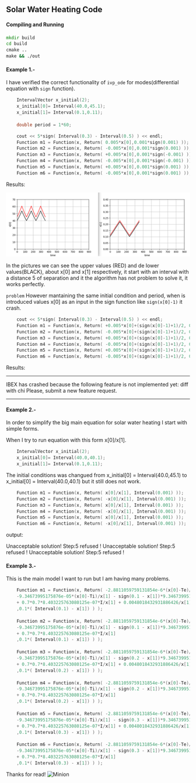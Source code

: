 ## Solar Water Heating Code

#### Compiling and Running


``` cmd
mkdir build
cd build
cmake ..
make && ./out
```

#### Example 1.- 

I have verified the correct functionality of `ivp_ode` for modes(differential equation with `sign` function). 



``` c++
    IntervalVector x_initial(2);
    x_initial[0]= Interval(40.0,45.1);
    x_initial[1]= Interval(0.1,0.11);
    
    double period = 1*60;

```

``` c++
    cout << 5*sign( Interval(0.3) - Interval(0.5) ) << endl;
    Function m1 = Function(x, Return( 0.005*x[0],0.001*sign(0.001) ));
    Function m2 = Function(x, Return( -0.005*x[0],0.001*sign(0.001) ));
    Function m3 = Function(x, Return( +0.005*x[0],0.001*sign(-0.001) ));
    Function m4 = Function(x, Return( -0.005*x[0],0.001*sign(-0.001) ));
    Function m5 = Function(x, Return( +0.005*x[0],0.001*sign(0.001) ));
    Function m6 = Function(x, Return( -0.005*x[0],0.001*sign(0.001) ));

```
Results:

 ![state](https://github.com/richardyantas/DinamicalSystems/blob/master/solarWaterHeating/img/x0x1.png)

 In the pictures we can see the upper values (RED) and de lower values(BLACK), about x[0] and x[1] respectively, it start with an interval with a distance 5 of separation and it the algorithm has not problem to solve it, it works perfectly.


`problem`
 However mantaining the same initial condition and period, when is introduced values x[0] as an input in the sign function  like `sign(x[0]-1)` it crash. 


``` c++
    cout << 5*sign( Interval(0.3) - Interval(0.5) ) << endl;
    Function m1 = Function(x, Return( +0.005*x[0]+(sign(x[0]-1)+1)/2, 0.001*sign(0.001) ));
    Function m2 = Function(x, Return( -0.005*x[0]+(sign(x[0]-1)+1)/2, 0.001*sign(0.001) ));
    Function m3 = Function(x, Return( +0.005*x[0]+(sign(x[0]-1)+1)/2, 0.001*sign(-0.001) ));
    Function m4 = Function(x, Return( -0.005*x[0]+(sign(x[0]-1)+1)/2, 0.001*sign(-0.001) ));
    Function m5 = Function(x, Return( +0.005*x[0]+(sign(x[0]-1)+1)/2, 0.001*sign(0.001) ));
    Function m6 = Function(x, Return( -0.005*x[0]+(sign(x[0]-1)+1)/2, 0.001*sign(0.001) ));

```
Results:


***********************************************************************
IBEX has crashed because the following feature is not implemented yet:
diff with chi
Please, submit a new feature request.
***********************************************************************

 
#### Example 2.-

In order to simplify the big main equation for solar water heating I start with simple forms.

When I try to run equation with this form x[0]/x[1].

``` c++
    IntervalVector x_initial(2);
    x_initial[0]= Interval(40.0,40.1);
    x_initial[1]= Interval(0.1,0.11);
```

The initial conditions was changued from  x_initial[0] = Interval(40.0,45.1) to x_initial[0] = Interval(40.0,40.1) 
but it still does not work.

``` c++
    Function m1 = Function(x, Return( x[0]/x[1], Interval(0.001) ));
    Function m2 = Function(x, Return( -x[0]/x[1], Interval(0.001) ));
    Function m3 = Function(x, Return( x[0]/x[1], Interval(0.001) ));
    Function m4 = Function(x, Return( -x[0]/x[1], Interval(0.001) ));
    Function m5 = Function(x, Return( x[0]/x[1], Interval(0.001) ));
    Function m6 = Function(x, Return( -x[0]/x[1], Interval(0.001) ));

```

output:

Unacceptable solution!
Step:5 refused !
Unacceptable solution!
Step:5 refused !
Unacceptable solution!
Step:5 refused !


#### Example 3.-


This is the main model I want to run but I am having many problems.



``` c++
    Function m1 = Function(x, Return( -2.8811059759131854e-6*(x[0]-Te)/x[1] + 
    -9.34673995175876e-05*(x[0]-Ti)/x[1] - sign(0.1 - x[1])*9.34673995175876e-05*(x[0]-Ti)/x[1]
    + 0.7*0.7*8.403225763080125e-07*I/x[1] + 0.0048018432931886426/x[1]
    ,0.1*( Interval(0.1) - x[1]) ) );

    Function m2 = Function(x, Return( -2.8811059759131854e-6*(x[0]-Te)/x[1] + 
    -9.34673995175876e-05*(x[0]-Ti)/x[1] - sign(0.1 - x[1])*9.34673995175876e-05*(x[0]-Ti)/x[1]
    + 0.7*0.7*8.403225763080125e-07*I/x[1]
    ,0.1*( Interval(0.1) - x[1]) ) );

    Function m3 = Function(x, Return( -2.8811059759131854e-6*(x[0]-Te)/x[1] + 
    -9.34673995175876e-05*(x[0]-Ti)/x[1] - sign(0.2 - x[1])*9.34673995175876e-05*(x[0]-Ti)/x[1]
    + 0.7*0.7*8.403225763080125e-07*I/x[1] + 0.0048018432931886426/x[1]
    ,0.1*( Interval(0.2) - x[1]) ) );

    Function m4 = Function(x, Return( -2.8811059759131854e-6*(x[0]-Te)/x[1] + 
    -9.34673995175876e-05*(x[0]-Ti)/x[1] - sign(0.2 - x[1])*9.34673995175876e-05*(x[0]-Ti)/x[1]
    + 0.7*0.7*8.403225763080125e-07*I/x[1] 
    ,0.1*( Interval(0.2) - x[1]) ) );

    Function m5 = Function(x, Return( -2.8811059759131854e-6*(x[0]-Te)/x[1] + 
    -9.34673995175876e-05*(x[0]-Ti)/x[1] - sign(0.3 - x[1])*9.34673995175876e-05*(x[0]-Ti)/x[1]
    + 0.7*0.7*8.403225763080125e-07*I/x[1] + 0.0048018432931886426/x[1]
    ,0.1*( Interval(0.3) - x[1]) ) );

    Function m6 = Function(x, Return( -2.8811059759131854e-6*(x[0]-Te)/x[1] + 
    -9.34673995175876e-05*(x[0]-Ti)/x[1] - sign(0.3 - x[1])*9.34673995175876e-05*(x[0]-Ti)/x[1]
    + 0.7*0.7*8.403225763080125e-07*I/x[1] 
    ,0.1*( Interval(0.3) - x[1]) ) );

```









Thanks for read!
 ![Minion](https://octodex.github.com/images/minion.png)
